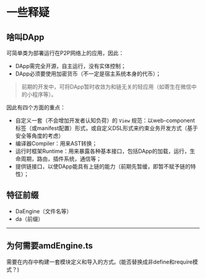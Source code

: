 # 一些释疑

## 啥叫DApp
可简单类为部署运行在P2P网络上的应用，因此：
- DApp需完全开源，自主运行，没有实体控制；
- DApp必须要使用加密货币（不一定是宿主系统本身的代币）；

> 前期的开发中，可将DApp暂时收敛为和链无关的轻应用（如寄生在微信中的小程序等）。

因此有四个方面的重点：
- 自定义一套（不会增加开发者认知负荷）的 `View` 规范：以web-component标签（或manifest配置）形式，或自定义DSL形式来约束业务开发方式（基于安全等角度的考虑）
- 编译器Compiler：用来AST转换；
- 运行时框架Runtime：用来暴露各种基本接口，包括DApp的加载，运行，生命周期，路由，插件系统，通信等；
- 提供链接口，以使DApp能具有上链的能力（前期先暂缓，即暂不赋予链的特性）；

## 特征前缀
- DaEngine（文件名等）
- da（前缀）

---

## 为何需要amdEngine.ts
需要在内存中构建一套模块定义和导入的方式。(能否替换成非define和require模式？)